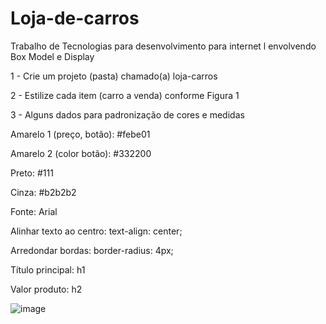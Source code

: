# Loja-de-carros
Trabalho de Tecnologias para desenvolvimento para internet l envolvendo Box Model e Display

1 - Crie um projeto (pasta) chamado(a) loja-carros 

2 - Estilize cada item (carro a venda) conforme Figura 1 

3 - Alguns dados para padronização de cores e medidas  

Amarelo 1 (preço, botão): #febe01 

Amarelo 2 (color botão): #332200 

Preto: #111 

Cinza: #b2b2b2  

Fonte: Arial  

Alinhar texto ao centro: text-align: center;  

Arredondar bordas: border-radius: 4px;  

Título principal: h1 

Valor produto: h2 

![image](https://user-images.githubusercontent.com/84422477/189458551-208b2290-e68f-422d-915c-aaf24716b530.png)
